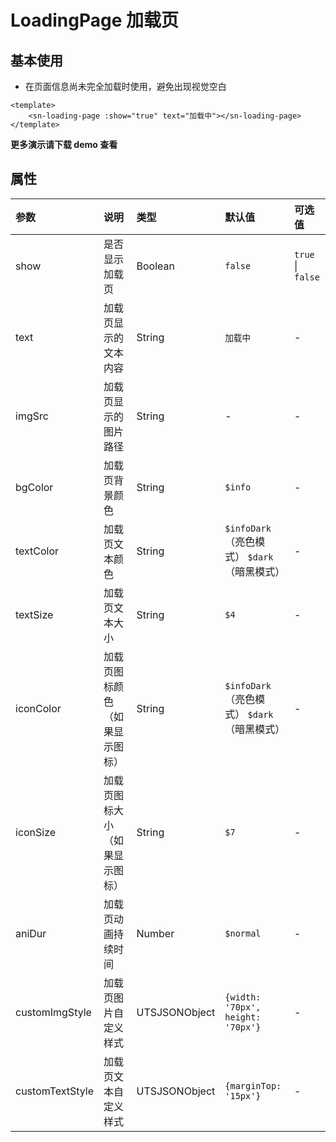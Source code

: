 # LoadingPage 加载页
## 基本使用
- 在页面信息尚未完全加载时使用，避免出现视觉空白
```vue
<template>
	<sn-loading-page :show="true" text="加载中"></sn-loading-page>
</template>
```
**更多演示请下载 demo 查看**

## 属性
| 参数            | 说明                           | 类型          | 默认值                                       | 可选值            |
| :-------------- | :----------------------------- | :------------ | :------------------------------------------- | :---------------- |
| show            | 是否显示加载页                 | Boolean       | `false`                                      | `true` \| `false` |
| text            | 加载页显示的文本内容           | String        | `加载中`                                     | -                 |
| imgSrc          | 加载页显示的图片路径           | String        | -                                            | -                 |
| bgColor         | 加载页背景颜色                 | String        | `$info`                                      | -                 |
| textColor       | 加载页文本颜色                 | String        | `$infoDark` （亮色模式） `$dark`（暗黑模式） | -                 |
| textSize        | 加载页文本大小                 | String        | `$4`                                         | -                 |
| iconColor       | 加载页图标颜色（如果显示图标） | String        | `$infoDark` （亮色模式） `$dark`（暗黑模式） | -                 |
| iconSize        | 加载页图标大小（如果显示图标） | String        | `$7`                                         | -                 |
| aniDur          | 加载页动画持续时间             | Number        | `$normal`                                    | -                 |
| customImgStyle  | 加载页图片自定义样式           | UTSJSONObject | `{width: '70px', height: '70px'}`            | -                 |
| customTextStyle | 加载页文本自定义样式           | UTSJSONObject | `{marginTop: '15px'}`                        | -                 |
<DemoPhone name="sn-loading-page" />